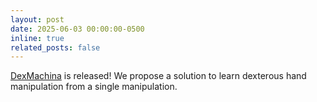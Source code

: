 ```yaml
---
layout: post
date: 2025-06-03 00:00:00-0500
inline: true
related_posts: false
---
```

[DexMachina](https://project-dexmachina.github.io/) is released! We propose a solution to learn dexterous hand manipulation from a single manipulation.

